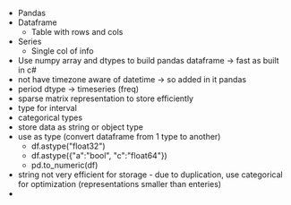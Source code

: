 - Pandas
- Dataframe
    - Table with rows and cols
- Series
    - Single col of info
- Use numpy array and dtypes to build pandas dataframe -> fast as built in c#
- not have timezone aware of datetime -> so added in it pandas
- period dtype -> timeseries (freq)
- sparse matrix representation to store efficiently
- type for interval
- categorical types
- store data as string or object type
- use as type (convert dataframe from 1 type to another)
    - df.astype("float32")
    - df.astype({"a":"bool", "c":"float64"})
    - pd.to_numeric(df)
- string not very efficient for storage - due to duplication, use categorical for optimization (representations smaller than enteries)
- 